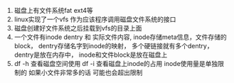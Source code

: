 1. 磁盘上有文件系统fat ext4等
2. linux实现了一个vfs 作为应该程序调用磁盘文件系统的接口
3. 磁盘创建好文件系统之后挂载到vfs的目录上面
4. 一个文件有inode dentry 和 实际文件内容, inode存储meta信息，文件存储的block， dentry存储名字到inode的映射， 多个硬链接就有多个dentry， dentry是放在内存中， inode和文件block是放在磁盘上
5. df -h 查看磁盘空间使用 df -i 查看磁盘上inode的占用 inode使用量是单独限制的 如果小文件非常多的话 可能也会超出限制